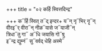 +++
title = "०२ कर्हि स्वित्तदिन्द्र"

+++
क᳓र्हि स्वित् त᳓द् इन्दर+ य᳓न् नृ᳓भिर् नॄ᳓न्  
वीरइ᳓र् वीरा᳓न् नीळ᳓यासे ज᳓याजी᳓न्  
त्रिधा᳓तु गा᳓ अ᳓धि जयासि गो᳓षु  
इ᳓न्द्र द्युम्नं᳓ सु᳓वर्वद् धेहि अस्मे᳓